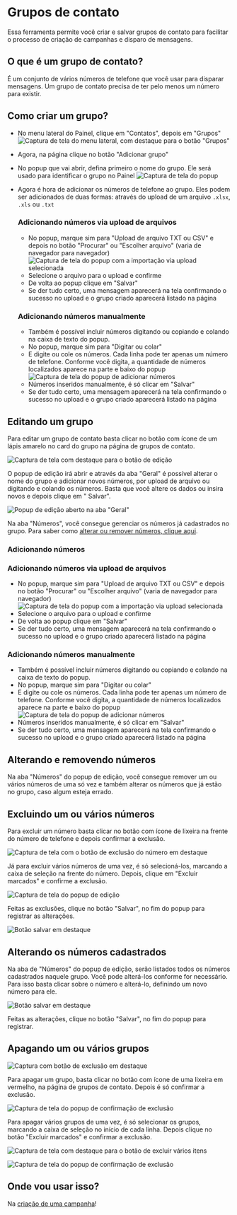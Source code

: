 <script setup>
  import NoteComponent from './components/Note.md';
  import AsideArticle from './components/AsideArticle.vue';
</script>

<div style="margin-bottom: 2rem">
  <NoteComponent/>
</div>

# Grupos de contato

Essa ferramenta permite você criar e salvar grupos de contato para facilitar o processo de criação de campanhas e
disparo de mensagens.

<AsideArticle/>

## O que é um grupo de contato?

É um conjunto de vários números de telefone que você usar para disparar mensagens. Um grupo de contato precisa de ter
pelo menos um número para existir.

## Como criar um grupo?

- No menu lateral do Painel, clique em "Contatos", depois em "Grupos"
  ![Captura de tela do menu lateral, com destaque para o botão "Grupos"](/img/tutorial/contact-group.png)
- Agora, na página clique no botão "Adicionar grupo"
- No popup que vai abrir, defina primeiro o nome do grupo. Ele será usado para identificar o grupo no Painel
  ![Captura de tela do popup](/img/tutorial/popup-new-group.png)

- Agora é hora de adicionar os números de telefone ao grupo. Eles podem ser adicionados de duas formas: através do
  upload de um arquivo `.xlsx`, `.xls` ou `.txt`

  ### Adicionando números via upload de arquivos
    - No popup, marque sim para "Upload de arquivo TXT ou CSV" e depois no botão "Procurar" ou "Escolher arquivo" (varia
      de navegador para navegador)
      ![Captura de tela do popup com a importação via upload selecionada](/img/tutorial/upload-selected-group.png)
    - Selecione o arquivo para o upload e confirme
    - De volta ao popup clique em "Salvar"
    - Se der tudo certo, uma mensagem aparecerá na tela confirmando o sucesso no upload e o grupo criado aparecerá
      listado
      na página

  ### Adicionando números manualmente
    - Também é possível incluir números digitando ou copiando e colando na caixa de texto do popup.
    - No popup, marque sim para "Digitar ou colar"
    - E digite ou cole os números. Cada linha pode ter apenas um número de telefone. Conforme você digita, a quantidade
      de números localizados aparece na parte e baixo do popup
      ![Captura de tela do popup de adicionar números](/img/tutorial/group-add-text.png)
    - Números inseridos manualmente, é só clicar em "Salvar"
    - Se der tudo certo, uma mensagem aparecerá na tela confirmando o sucesso no upload e o grupo criado aparecerá
      listado
      na página

## Editando um grupo

Para editar um grupo de contato basta clicar no botão com ícone de um lápis amarelo no card do grupo na página de grupos
de contato.

![Captura de tela com destaque para o botão de edição](/img/tutorial/edit-group.png)

O popup de edição irá abrir e através da aba "Geral" é possível alterar o nome do grupo e adicionar novos números, por
upload de arquivo ou digitando e colando os números. Basta que você altere os dados ou insira novos e depois clique em "
Salvar".

![Popup de edição aberto na aba "Geral"](/img/tutorial/geral-popup-group.png)

Na aba "Números", você consegue gerenciar os números já cadastrados no grupo. Para saber
como [alterar ou remover números, clique aqui](#alterando-e-removendo-numeros).

### Adicionando números

### Adicionando números via upload de arquivos

- No popup, marque sim para "Upload de arquivo TXT ou CSV" e depois no botão "Procurar" ou "Escolher arquivo" (varia de
  navegador para navegador)
  ![Captura de tela do popup com a importação via upload selecionada](/img/tutorial/upload-selected-group.png)
- Selecione o arquivo para o upload e confirme
- De volta ao popup clique em "Salvar"
- Se der tudo certo, uma mensagem aparecerá na tela confirmando o sucesso no upload e o grupo criado aparecerá listado
  na página

### Adicionando números manualmente

- Também é possível incluir números digitando ou copiando e colando na caixa de texto do popup.
- No popup, marque sim para "Digitar ou colar"
- E digite ou cole os números. Cada linha pode ter apenas um número de telefone. Conforme você digita, a quantidade
  de números localizados aparece na parte e baixo do popup
  ![Captura de tela do popup de adicionar números](/img/tutorial/group-add-text.png)
- Números inseridos manualmente, é só clicar em "Salvar"
- Se der tudo certo, uma mensagem aparecerá na tela confirmando o sucesso no upload e o grupo criado aparecerá listado
  na página

## Alterando e removendo números

Na aba "Números" do popup de edição, você consegue remover um ou vários números de uma só vez e também alterar os
números que já estão no grupo, caso algum esteja errado.

## Excluindo um ou vários números

Para excluir um número basta clicar no botão com ícone de lixeira na frente do número de telefone e depois confirmar a exclusão.

![Captura de tela com o botão de exclusão do número em destaque](/img/tutorial/delete-number-popup.png)

Já para excluir vários números de uma vez, é só selecioná-los, marcando a caixa de seleção na frente do número. Depois, clique em "Excluir marcados" e confirme a exclusão.

![Captura de tela do popup de edição](/img/tutorial/select-multiple-numbers.png)

Feitas as exclusões, clique no botão "Salvar", no fim do popup para registrar as alterações.

![Botão salvar em destaque](/img/tutorial/btn-cancel-edit-group.png)

## Alterando os números cadastrados

Na aba de "Números" do popup de edição, serão listados todos os números cadastrados naquele grupo. Você pode alterá-los conforme for necessário. Para isso basta clicar sobre o número e alterá-lo, definindo um novo número para ele.

![Botão salvar em destaque](/img/tutorial/btn-cancel-edit-group.png)

Feitas as alterações, clique no botão "Salvar", no fim do popup para registrar.

## Apagando um ou vários grupos

![Captura com botão de exclusão em destaque](/img/tutorial/btn-trash-group.png)

Para apagar um grupo, basta clicar no botão com ícone de uma lixeira em vermelho, na página de grupos de contato. Depois
é só confirmar a exclusão.

![Captura de tela do popup de confirmação de exclusão](/img/tutorial/confirm-group.png)

Para apagar vários grupos de uma vez, é só selecionar os grupos, marcando a caixa de seleção no início de cada linha.
Depois clique no botão "Excluir marcados" e confirmar a exclusão.

![Captura de tela com destaque para o botão de excluir vários itens](/img/tutorial/btn-delete-all-groups.png)

![Captura de tela do popup de confirmação de exclusão](/img/tutorial/confirm-delete-all-group.png)

## Onde vou usar isso?

Na [criação de uma campanha](/create-campaign#passo-2-informar-os-destinatarios)!
